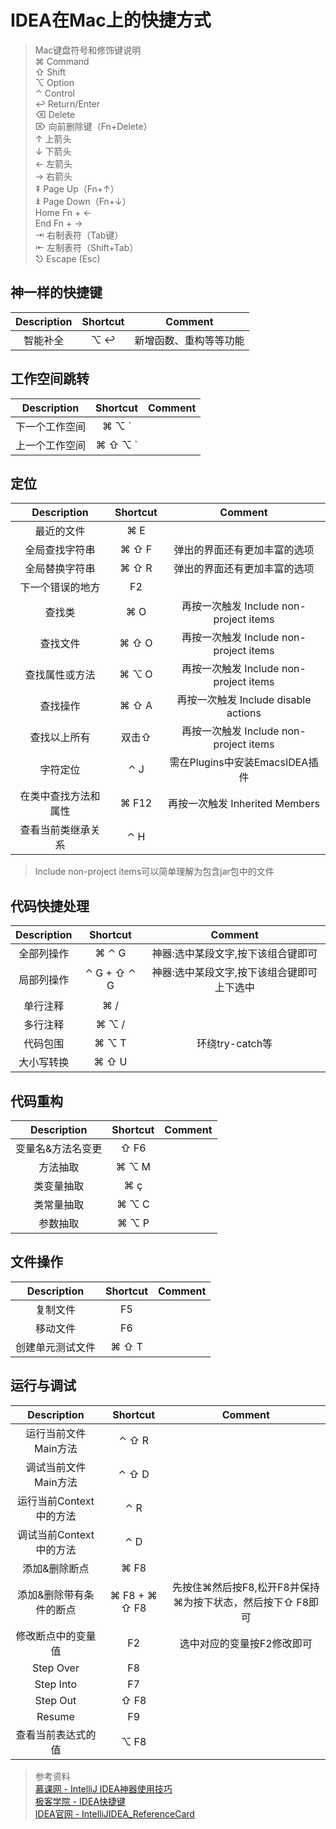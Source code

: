 # IDEA在Mac上的快捷方式

>Mac键盘符号和修饰键说明    
⌘ Command  
⇧ Shift  
⌥ Option  
⌃ Control  
↩︎ Return/Enter  
⌫ Delete  
⌦ 向前删除键（Fn+Delete）  
↑ 上箭头  
↓ 下箭头  
← 左箭头  
→ 右箭头  
⇞ Page Up（Fn+↑）  
⇟ Page Down（Fn+↓）  
Home Fn + ←  
End Fn + →  
⇥ 右制表符（Tab键）  
⇤ 左制表符（Shift+Tab）  
⎋ Escape (Esc)  

## 神一样的快捷键
|Description|Shortcut|Comment|
|:---:|:---:|:---:|
|智能补全|⌥ ↩︎|新增函数、重构等等功能|

## 工作空间跳转
|Description|Shortcut|Comment|
|:---:|:---:|:---:|
|下一个工作空间|⌘ ⌥ \`||
|上一个工作空间|⌘ ⇧ ⌥ \`||


## 定位
|Description|Shortcut|Comment|
|:---:|:---:|:---:|
|最近的文件|⌘ E||
|全局查找字符串|⌘ ⇧ F|弹出的界面还有更加丰富的选项|
|全局替换字符串|⌘ ⇧ R|弹出的界面还有更加丰富的选项|
|下一个错误的地方|F2||
|查找类|⌘ O|再按一次触发 Include non-project items|
|查找文件|⌘ ⇧ O|再按一次触发 Include non-project items|
|查找属性或方法|⌘ ⌥ O|再按一次触发 Include non-project items|
|查找操作|⌘ ⇧ A|再按一次触发 Include disable actions|
|查找以上所有|双击⇧|再按一次触发 Include non-project items|
|字符定位|⌃ J|需在Plugins中安装EmacsIDEA插件|
|在类中查找方法和属性|⌘ F12|再按一次触发 Inherited Members|
|查看当前类继承关系|⌃ H||
>Include non-project items可以简单理解为包含jar包中的文件

## 代码快捷处理
|Description|Shortcut|Comment|
|:---:|:---:|:---:|
|全部列操作|⌘ ⌃ G|神器:选中某段文字,按下该组合键即可|
|局部列操作|⌃ G + ⇧ ⌃ G|神器:选中某段文字,按下该组合键即可上下选中|
|单行注释|⌘ /||
|多行注释|⌘ ⌥ /||
|代码包围|⌘ ⌥ T|环绕try-catch等|
|大小写转换|⌘ ⇧ U||

## 代码重构
|Description|Shortcut|Comment|
|:---:|:---:|:---:|
|变量名&方法名变更|⇧ F6||
|方法抽取|⌘ ⌥ M||
|类变量抽取|⌘ ç||
|类常量抽取|⌘ ⌥ C||
|参数抽取|⌘ ⌥ P||

## 文件操作
|Description|Shortcut|Comment|
|:---:|:---:|:---:|
|复制文件|F5||
|移动文件|F6||
|创建单元测试文件|⌘ ⇧ T||

## 运行与调试
|Description|Shortcut|Comment|
|:---:|:---:|:---:|
|运行当前文件Main方法|⌃ ⇧ R||
|调试当前文件Main方法|⌃ ⇧ D||
|运行当前Context中的方法|⌃ R||
|调试当前Context中的方法|⌃ D||
|添加&删除断点|⌘ F8||
|添加&删除带有条件的断点|⌘ F8 + ⌘ ⇧ F8|先按住⌘然后按F8,松开F8并保持⌘为按下状态，然后按下⇧ F8即可|
|修改断点中的变量值|F2|选中对应的变量按F2修改即可|
|Step Over|F8||
|Step Into|F7||
|Step Out|⇧ F8||
|Resume|F9|
|查看当前表达式的值|⌥ F8||

>参考资料  
>[慕课网 - IntelliJ IDEA神器使用技巧](https://www.imooc.com/learn/924)  
>[极客学院 - IDEA快捷键](http://wiki.jikexueyuan.com/project/intellij-idea-tutorial/keymap-mac-introduce.html)  
>[IDEA官网 - IntelliJIDEA_ReferenceCard](https://resources.jetbrains.com/storage/products/intellij-idea/docs/IntelliJIDEA_ReferenceCard.pdf)  
